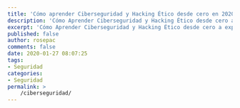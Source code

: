 ```yaml
---
title: 'Cómo aprender Ciberseguridad y Hacking Ético desde cero en 2020'
description: 'Cómo Aprender Ciberseguridad y Hacking Ético desde cero a experto en 2020, todo lo necesario para ayudarte a convertirte en un profesional.'
excerpt: 'Cómo Aprender Ciberseguridad y Hacking Ético desde cero a experto en 2020, todo lo necesario para ayudarte a convertirte en un profesional.'
published: false
author: rosepac
comments: false
date: 2020-01-27 08:07:25
tags:
- Seguridad
categories:
- Seguridad
permalink: >
    /ciberseguridad/
---
```

